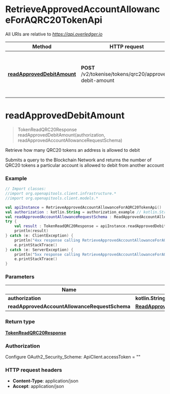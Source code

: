 # RetrieveApprovedAccountAllowanceForAQRC20TokenApi

All URIs are relative to *https://api.overledger.io*

Method | HTTP request | Description
------------- | ------------- | -------------
[**readApprovedDebitAmount**](RetrieveApprovedAccountAllowanceForAQRC20TokenApi.md#readApprovedDebitAmount) | **POST** /v2/tokenise/tokens/qrc20/approved-debit-amount | Retrieve how many QRC20 tokens an address is allowed to debit


<a name="readApprovedDebitAmount"></a>
# **readApprovedDebitAmount**
> TokenReadQRC20Response readApprovedDebitAmount(authorization, readApprovedAccountAllowanceRequestSchema)

Retrieve how many QRC20 tokens an address is allowed to debit

Submits a query to the Blockchain Network and returns the number of QRC20 tokens a particular account is allowed to debit from another account

### Example
```kotlin
// Import classes:
//import org.openapitools.client.infrastructure.*
//import org.openapitools.client.models.*

val apiInstance = RetrieveApprovedAccountAllowanceForAQRC20TokenApi()
val authorization : kotlin.String = authorization_example // kotlin.String | 
val readApprovedAccountAllowanceRequestSchema : ReadApprovedAccountAllowanceRequestSchema = {"requestDetails":{"payer":[{"payerId":"0x08f0C8451eC8283638F35D863DfFD8c1e1b3E39d"}],"tokenUnit":"RobTK","mandate":[{"payeeId":"0x37dC24Fd0b91Bd2B17C5e4b52d90f13DAcc057aA"}]},"location":{"technology":"Ethereum","network":"ethereum goerli testnet"}} // ReadApprovedAccountAllowanceRequestSchema | 
try {
    val result : TokenReadQRC20Response = apiInstance.readApprovedDebitAmount(authorization, readApprovedAccountAllowanceRequestSchema)
    println(result)
} catch (e: ClientException) {
    println("4xx response calling RetrieveApprovedAccountAllowanceForAQRC20TokenApi#readApprovedDebitAmount")
    e.printStackTrace()
} catch (e: ServerException) {
    println("5xx response calling RetrieveApprovedAccountAllowanceForAQRC20TokenApi#readApprovedDebitAmount")
    e.printStackTrace()
}
```

### Parameters

Name | Type | Description  | Notes
------------- | ------------- | ------------- | -------------
 **authorization** | **kotlin.String**|  |
 **readApprovedAccountAllowanceRequestSchema** | [**ReadApprovedAccountAllowanceRequestSchema**](ReadApprovedAccountAllowanceRequestSchema.md)|  |

### Return type

[**TokenReadQRC20Response**](TokenReadQRC20Response.md)

### Authorization


Configure OAuth2_Security_Scheme:
    ApiClient.accessToken = ""

### HTTP request headers

 - **Content-Type**: application/json
 - **Accept**: application/json

